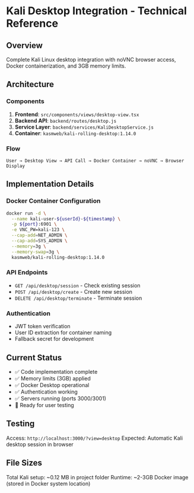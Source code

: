 # Kali Desktop Integration - Technical Reference

## Overview
Complete Kali Linux desktop integration with noVNC browser access, Docker containerization, and 3GB memory limits.

## Architecture

### Components
1. **Frontend**: `src/components/views/desktop-view.tsx`
2. **Backend API**: `backend/routes/desktop.js`
3. **Service Layer**: `backend/services/KaliDesktopService.js`
4. **Container**: `kasmweb/kali-rolling-desktop:1.14.0`

### Flow
```
User → Desktop View → API Call → Docker Container → noVNC → Browser Display
```

## Implementation Details

### Docker Container Configuration
```bash
docker run -d \
  --name kali-user-${userId}-${timestamp} \
  -p ${port}:6901 \
  -e VNC_PW=kali-123 \
  --cap-add=NET_ADMIN \
  --cap-add=SYS_ADMIN \
  --memory=3g \
  --memory-swap=3g \
  kasmweb/kali-rolling-desktop:1.14.0
```

### API Endpoints
- `GET /api/desktop/session` - Check existing session
- `POST /api/desktop/create` - Create new session
- `DELETE /api/desktop/terminate` - Terminate session

### Authentication
- JWT token verification
- User ID extraction for container naming
- Fallback secret for development

## Current Status
- ✅ Code implementation complete
- ✅ Memory limits (3GB) applied
- ✅ Docker Desktop operational
- ✅ Authentication working
- ✅ Servers running (ports 3000/3001)
- 🔄 Ready for user testing

## Testing
Access: `http://localhost:3000/?view=desktop`
Expected: Automatic Kali desktop session in browser

## File Sizes
Total Kali setup: ~0.12 MB in project folder
Runtime: ~2-3GB Docker image (stored in Docker system location)
